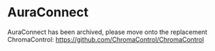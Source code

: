 # AuraConnect 
AuraConnect has been archived, please move onto the replacement ChromaControl: https://github.com/ChromaControl/ChromaControl